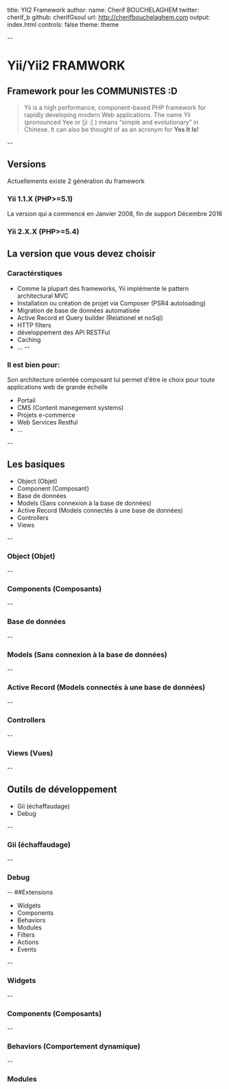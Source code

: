 title: YII2 Framework
author:
  name: Cherif BOUCHELAGHEM
  twitter: cherif_b
  github: cherifGsoul
  url: http://cherifbouchelaghem.com
output: index.html
controls: false
theme: theme

--

# Yii/Yii2 FRAMWORK
## Framework pour les COMMUNISTES :D

> Yii is a high performance, component-based PHP framework for rapidly
> developing modern Web applications. The name Yii (pronounced Yee or [ji
> :] ) means “simple and evolutionary” in Chinese. It can also be thought of
> as an acronym for <b>Yes It Is!</b>

--
## Versions
Actuellements existe 2 génération du framework
### Yii 1.1.X (PHP>=5.1)
La version qui a commencé en Janvier 2008, fin de support Décembre 2016
### Yii 2.X.X (PHP>=5.4)
La version que vous devez choisir
--
### Caractérstiques
 * Comme la plupart des frameworks, Yii implémente le pattern architectural MVC
 * Installation ou création de projet via Composer (PSR4 autoloading)
 * Migration de base de données automatisée
 * Active Record et Query builder (Relationel et noSql)
 * HTTP filters
 * développement des API RESTFul
 * Caching
 * ...
--

### Il est bien pour:
Son architecture orientée composant lui permet d'être le choix pour toute applications web de grande échelle
* Portail
* CMS (Content manegement systems)
* Projets e-commerce
* Web Services Restful
* ...

--
## Les basiques
* Object (Objet)
* Component (Composant)
* Base de données
* Models (Sans connexion à la base de données)
* Active Record (Models connectés à une base de données)
* Controllers
* Views

--
### Object (Objet)

--
### Components (Composants)

--
### Base de données

--
### Models (Sans connexion à la base de données)

--
### Active Record (Models connectés à une base de données)

--
### Controllers

--
### Views (Vues)

--
## Outils de développement
* Gii (échaffaudage)
* Debug

--
### Gii (échaffaudage)

--
### Debug

--
##Extensions
* Widgets
* Components
* Behaviors
* Modules
* Filters
* Actions
* Events

--
### Widgets

--
### Components (Composants)

--
### Behaviors (Comportement dynamique)

--
### Modules
